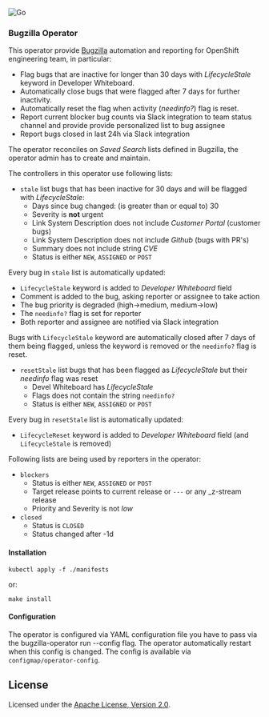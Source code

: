 ![Go](https://github.com/mfojtik/bugzilla-operator/workflows/Go/badge.svg)

### Bugzilla Operator

This operator provide [Bugzilla](https://bugzilla.redhat.com) automation and reporting for OpenShift engineering team, in particular:

* Flag bugs that are inactive for longer than 30 days with _LifecycleStale_ keyword in Developer Whiteboard.
* Automatically close bugs that were flagged after 7 days for further inactivity.
* Automatically reset the flag when activity (_needinfo?_) flag is reset.
* Report current blocker bug counts via Slack integration to team status channel and provide provide personalized list to bug assignee
* Report bugs closed in last 24h via Slack integration

The operator reconciles on _Saved Search_ lists defined in Bugzilla, the operator admin has to create and maintain.

The controllers in this operator use following lists:

* `stale` list bugs that has been inactive for 30 days and will be flagged with _LifecycleStale_:
    * Days since bug changed: (is greater than or equal to) 30
    * Severity is **not** urgent
    * Link System Description does not include _Customer Portal_ (customer bugs)
    * Link System Description does not include _Github_ (bugs with PR's)
    * Summary does not include string _CVE_
    * Status is either `NEW`, `ASSIGNED` or `POST`
    
Every bug in `stale` list is automatically updated:

* `LifecycleStale` keyword is added to _Developer Whiteboard_ field
* Comment is added to the bug, asking reporter or assignee to take action
* The bug priority is degraded (high->medium, medium->low)
* The `needinfo?` flag is set for reporter
* Both reporter and assignee are notified via Slack integration

Bugs with `LifecycleStale` keyword are automatically closed after 7 days of them being flagged, unless the keyword is removed or the `needinfo?` flag is reset.

* `resetStale` list bugs that has been flagged as _LifecycleStale_ but their _needinfo_ flag was reset
    * Devel Whiteboard has _LifecycleStale_
    * Flags does not contain the string `needinfo?`
    * Status is either `NEW`, `ASSIGNED` or `POST`
    
Every bug in `resetStale` list is automatically updated:

* `LifecycleReset` keyword is added to _Developer Whiteboard_ field (and `LifecycleStale` is removed)
    
Following lists are being used by reporters in the operator:    

* `blockers`
    * Status is either `NEW`, `ASSIGNED` or `POST`
    * Target release points to current release or `---` or any _z-stream release
    * Priority and Severity is not _low_
* `closed`
    * Status is `CLOSED`
    * Status changed after -1d


#### Installation

```
kubectl apply -f ./manifests
```

or:

```shell script
make install
```

#### Configuration

The operator is configured via YAML configuration file you have to pass via the bugzilla-operator run --config flag.
The operator automatically restart when this config is changed. The config is available via `configmap/operator-config`.

License
-------

Licensed under the [Apache License, Version 2.0](http://www.apache.org/licenses/).
